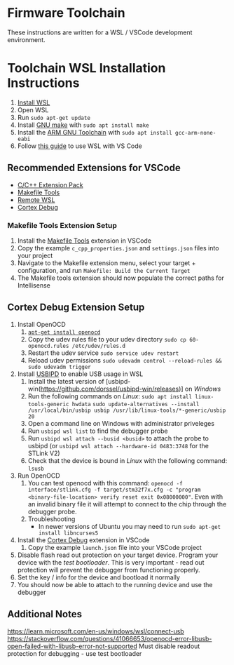 # Firmware Toolchain
These instructions are written for a WSL / VSCode development environment.

# Toolchain WSL Installation Instructions
1. [Install WSL](https://docs.microsoft.com/en-us/windows/wsl/install)
2. Open WSL
3. Run `sudo apt-get update`
4. Install [GNU make](https://www.gnu.org/software/make/manual/make.html) with `sudo apt install make`
5. Install the [ARM GNU Toolchain](https://learn.arm.com/install-guides/gcc/arm-gnu/) with `sudo apt install gcc-arm-none-eabi`
6. Follow [this guide](https://code.visualstudio.com/docs/cpp/config-wsl) to use WSL with VS Code

## Recommended Extensions for VSCode
- [C/C++ Extension Pack](https://marketplace.visualstudio.com/items?itemName=ms-vscode.cpptools-extension-pack)
- [Makefile Tools](https://marketplace.visualstudio.com/items?itemName=ms-vscode.makefile-tools)
- [Remote WSL](https://marketplace.visualstudio.com/items?itemName=ms-vscode-remote.remote-wsl)
- [Cortex Debug](https://marketplace.visualstudio.com/items?itemName=marus25.cortex-debug)

### Makefile Tools Extension Setup
1. Install the [Makefile Tools](https://marketplace.visualstudio.com/items?itemName=ms-vscode.makefile-tools) extension in VSCode
2. Copy the example `c_cpp_properties.json` and `settings.json` files into your project
3. Navigate to the Makefile extension menu, select your target + configuration, and run `Makefile: Build the Current Target`
4. The Makefile tools extension should now populate the correct paths for Intellisense

## Cortex Debug Extension Setup
1. Install OpenOCD
    1. [`apt-get install openocd`](https://openocd.org/pages/getting-openocd.html)
    2. Copy the udev rules file to your udev directory `sudo cp 60-openocd.rules /etc/udev/rules.d`
    3. Restart the udev service `sudo service udev restart`
    4. Reload udev permissions `sudo udevadm control --reload-rules && sudo udevadm trigger`
2. Install [USBIPD](https://learn.microsoft.com/en-us/windows/wsl/connect-usb) to enable USB usage in WSL
    1. Install the latest version of [usbipd-win(https://github.com/dorssel/usbipd-win/releases)] on *Windows*
    2. Run the following commands on *Linux*: `sudo apt install linux-tools-generic hwdata` `sudo update-alternatives --install /usr/local/bin/usbip usbip /usr/lib/linux-tools/*-generic/usbip 20`
    3. Open a command line on Windows with administrator priveleges
    4. Run `usbipd wsl list` to find the debugger probe
    5. Run `usbipd wsl attach --busid <busid>` to attach the probe to usbipd (or `usbipd wsl attach --hardware-id 0483:3748` for the STLink V2)
    6. Check that the device is bound in *Linux* with the following command: `lsusb`
3. Run OpenOCD
    1. You can test openocd with this command: `openocd -f interface/stlink.cfg -f target/stm32f7x.cfg -c "program <binary-file-location> verify reset exit 0x08000000"`. Even with an invalid binary file it will attempt to connect to the chip through the debugger probe.
    2. Troubleshooting
        - In newer versions of Ubuntu you may need to run `sudo apt-get install libncurses5`
4. Install the [Cortex Debug](https://marketplace.visualstudio.com/items?itemName=marus25.cortex-debug) extension in VSCode
    1. Copy the example `launch.json` file into your VSCode project
5. Disable flash read out protection on your target device. Program your device with the *test bootloader*. This is very important - read out protection will prevent the debugger from functioning properly.
6. Set the key / info for the device and bootload it normally
7. You should now be able to attach to the running device and use the debugger

## Additional Notes
https://learn.microsoft.com/en-us/windows/wsl/connect-usb
https://stackoverflow.com/questions/41066653/openocd-error-libusb-open-failed-with-libusb-error-not-supported
Must disable readout protection for debugging - use test bootloader